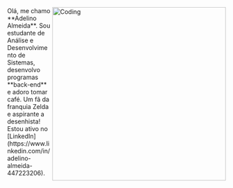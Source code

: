 <img align="right" alt="Coding" width="400" src="https://ibb.co/YpmRsSb">
Olá, me chamo **Adelino Almeida**. Sou estudante de Análise e Desenvolvimento de Sistemas, desenvolvo programas **back-end** e adoro tomar café. Um fã da franquia Zelda e aspirante a desenhista!
Estou ativo no [LinkedIn](https://www.linkedin.com/in/adelino-almeida-447223206).
